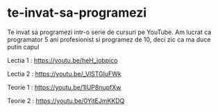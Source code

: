 # te-invat-sa-programezi

Te invat sa programezi intr-o serie de cursuri pe YouTube.
Am lucrat ca programator 5 ani profesionist si programez de 10, deci zic ca ma duce putin capul 


Lectia 1 : https://youtu.be/heH_iobpico

Lectia 2 : https://youtu.be/_VlSTGluFWk

Teorie 1 : https://youtu.be/1IUP8nupfXw

Teorie 2 : https://youtu.be/0YitEJmKKDQ
